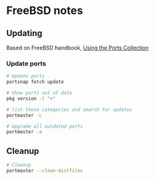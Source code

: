 # FreeBSD notes
## Updating

Based on FreeBSD handbook, [Using the Ports Collection](https://www.freebsd.org/doc/handbook/ports-using.html)
### Update ports
```bash
# Update ports
portsnap fetch update

# Show ports out of date
pkg version -l "<"

# list these categories and search for updates
portmaster -L

# Upgrade all outdated ports
portmaster -a

```

## Cleanup
```bash
# Cleanup
portmaster --clean-distfiles

```
